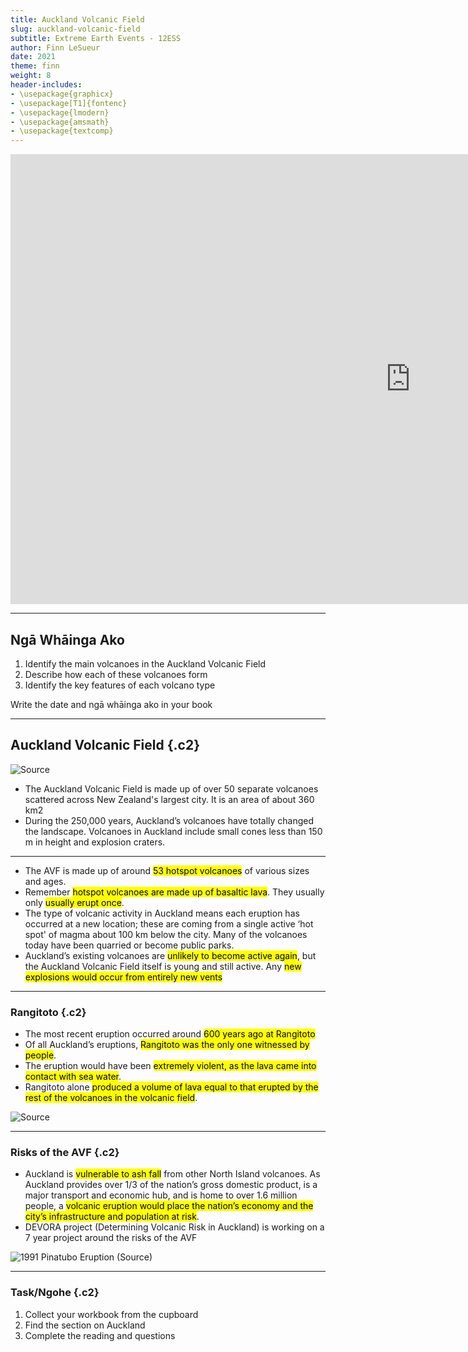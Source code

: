 ```yaml
---
title: Auckland Volcanic Field
slug: auckland-volcanic-field
subtitle: Extreme Earth Events - 12ESS
author: Finn LeSueur
date: 2021
theme: finn
weight: 8
header-includes:
- \usepackage{graphicx}
- \usepackage[T1]{fontenc}
- \usepackage{lmodern}
- \usepackage{amsmath}
- \usepackage{textcomp}
---
```


<iframe width="1280" height="720" src="https://www.youtube.com/embed/eJGmkOFBDvg" title="YouTube video player" frameborder="0" allow="accelerometer; autoplay; clipboard-write; encrypted-media; gyroscope; picture-in-picture" allowfullscreen></iframe>

---

## Ngā Whāinga Ako

1. Identify the main volcanoes in the Auckland Volcanic Field
2. Describe how each of these volcanoes form
3. Identify the key features of each volcano type

<p class="instruction">Write the date and ngā whāinga ako in your book</p>

---

## Auckland Volcanic Field {.c2}

![[Source](https://www.nzherald.co.nz/nz/next-auckland-eruption-should-you-worry-map-pins-volcano-risk-spots/KFTEN6K3Z5C4AQHTJPLCRC4B5Y/)](https://www.nzherald.co.nz/resizer/G6VC-XeHnc4r03tco8ijHz2gwYU=/576x1032/smart/filters:quality(70)/cloudfront-ap-southeast-2.images.arcpublishing.com/nzme/VAA6YZ4KGAA4UMAQKSD66TPYH4.jpg)

- The Auckland Volcanic Field is made up of over 50 separate volcanoes scattered across New Zealand's largest city. It is an area of about 360 km2 
- During the 250,000 years, Auckland’s volcanoes have totally changed the landscape. Volcanoes in Auckland include small cones less than 150 m in height and explosion craters. 

---

- The AVF is made up of around <mark>53 hotspot volcanoes</mark> of various sizes and ages.
- Remember <mark>hotspot volcanoes are made up of basaltic lava</mark>. They usually only <mark>usually erupt once</mark>.
- The type of volcanic activity in Auckland means each eruption has occurred at a new location; these are coming from a single active ‘hot spot' of magma about 100 km below the city. Many of the volcanoes today have been quarried or become public parks. 
- Auckland’s existing volcanoes are <mark>unlikely to become active again</mark>, but the Auckland Volcanic Field itself is young and still active. Any <mark>new explosions would occur from entirely new vents</mark> 

---

### Rangitoto {.c2}

- The most recent eruption occurred around <mark>600 years ago at Rangitoto</mark>
- Of all Auckland’s eruptions, <mark>Rangitoto was the only one witnessed by people</mark>.
- The eruption would have been <mark>extremely violent, as the lava came into contact with sea water</mark>.
- Rangitoto alone <mark>produced a volume of lava equal to that erupted by the rest of the volcanoes in the volcanic field</mark>.

![[Source](https://www.fullers.co.nz/destinations/rangitoto-island/)](https://www.fullers.co.nz/media/2496/rangitoto-summit-lighthouse-fullers360.jpg?width=800)

---

### Risks of the AVF {.c2}

- Auckland is <mark>vulnerable to ash fall</mark> from other North Island volcanoes. As Auckland provides over 1/3 of the nation’s gross domestic product, is a major transport and economic hub, and is home to over 1.6 million people, a <mark>volcanic eruption would place the nation’s economy and the city’s infrastructure and population at risk</mark>.
- DEVORA project (Determining Volcanic Risk in Auckland) is working on a 7 year project around the risks of the AVF

![1991 Pinatubo Eruption ([Source](https://www.arcgis.com/apps/MapJournal/index.html?appid=e31c3d2dade045efa78637d24b199f44))](https://www.arcgis.com/sharing/rest/content/items/e31c3d2dade045efa78637d24b199f44/resources/philippines-volcano-pinatubo-111__1524312316640__w1200.jpg)

---

### Task/Ngohe {.c2}

1. Collect your workbook from the cupboard
2. Find the section on Auckland
3. Complete the reading and questions
